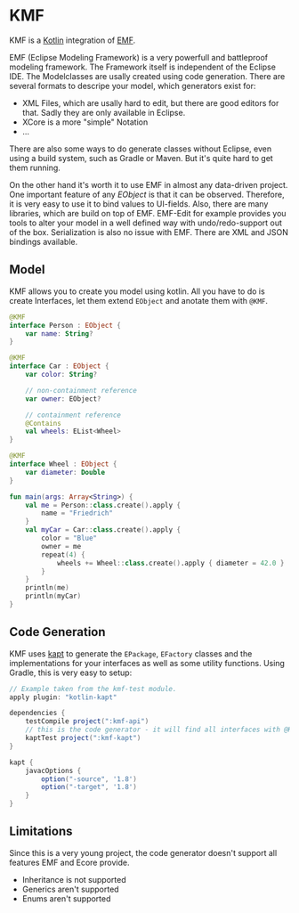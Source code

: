 # KMF

KMF is a [Kotlin](https://kotlinlang.org/) integration of [EMF](https://github.com/eclipse/emf).

EMF (Eclipse Modeling Framework) is a very powerfull and battleproof modeling framework. The Framework itself is independent of the Eclipse IDE. The Modelclasses are usally created using code generation. There are several formats to descripe your model, which generators exist for:

- XML Files, which are usally hard to edit, but there are good editors for that. Sadly they are only available in Eclipse.
- XCore is a more "simple" Notation
- ...

There are also some ways to do generate classes without Eclipse, even using a build system, such as Gradle or Maven. But it's quite hard to get them running.

On the other hand it's worth it to use EMF in almost any data-driven project. One important feature of any *EObject* is that it can be observed. Therefore, it is very easy to use it to bind values to UI-fields. Also, there are many libraries, which are build on top of EMF. EMF-Edit for example provides you tools to alter your model in a well defined way with undo/redo-support out of the box. Serialization is also no issue with EMF. There are XML and JSON bindings available.

## Model

KMF allows you to create you model using kotlin. All you have to do is create Interfaces, let them extend `EObject` and anotate them with `@KMF`.

```kotlin
@KMF
interface Person : EObject {
    var name: String?
}

@KMF
interface Car : EObject {
    var color: String?

    // non-containment reference
    var owner: EObject?

    // containment reference
    @Contains
    val wheels: EList<Wheel>
}

@KMF
interface Wheel : EObject {
    var diameter: Double
}

fun main(args: Array<String>) {
    val me = Person::class.create().apply {
        name = "Friedrich"
    }
    val myCar = Car::class.create().apply {
        color = "Blue"
        owner = me
        repeat(4) {
            wheels += Wheel::class.create().apply { diameter = 42.0 }
        }
    }
    println(me)
    println(myCar)
}
```

## Code Generation

KMF uses [kapt](https://kotlinlang.org/docs/reference/kapt.html) to generate the `EPackage`, `EFactory` classes and the implementations for your interfaces as well as some utility functions. Using Gradle, this is very easy to setup:

```groovy
// Example taken from the kmf-test module.
apply plugin: "kotlin-kapt"

dependencies {
    testCompile project(":kmf-api")
    // this is the code generator - it will find all interfaces with @KMF automatically
    kaptTest project(":kmf-kapt")
}

kapt {
    javacOptions {
        option("-source", '1.8')
        option("-target", '1.8')
    }
}
```

## Limitations

Since this is a very young project, the code generator doesn't support all features EMF and Ecore provide.
- Inheritance is not supported
- Generics aren't supported
- Enums aren't supported